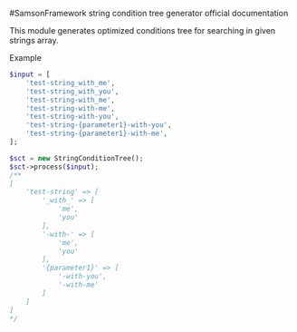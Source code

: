 #SamsonFramework string condition tree generator official documentation

This module generates optimized conditions tree for searching in given strings array.

Example
```php
$input = [
    'test-string_with_me',
    'test-string_with_you',
    'test-string-with_me',
    'test-string-with-me',
    'test-string-with-you',
    'test-string-{parameter1}-with-you',
    'test-string-{parameter1}-with-me',
];

$sct = new StringConditionTree();
$sct->process($input);
/**
[
    'test-string' => [
        '_with_' => [
            'me',
            'you'
        ],
        '-with-' => [
            'me',
            'you'
        ],
        '{parameter1}' => [
            '-with-you',
            '-with-me'
        ]
    ]
]
*/
```